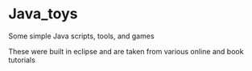 # Java_toys
Some simple Java scripts, tools, and games

These were built in eclipse and are taken from various online and book tutorials

